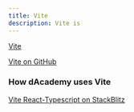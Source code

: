```yaml
---
title: Vite
description: Vite is
---
```


[Vite](https://vite.dev/)

[Vite on GitHub](https://github.com/vitejs/vite)

### How dAcademy uses Vite

[Vite React-Typescript on StackBlitz](https://stackblitz.com/edit/vitejs-vite-c14mnn?file=index.html&terminal=dev)

